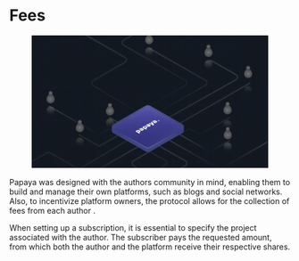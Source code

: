 # Fees

<figure><img src="../.gitbook/assets/forDocs-dark.gif" alt=""><figcaption></figcaption></figure>



Papaya was designed with the authors community in mind, enabling them to build and manage their own platforms, such as blogs and social networks. Also, to incentivize platform owners, the protocol allows for the collection of fees from each author .&#x20;

When setting up a subscription, it is essential to specify the project associated with the author. The subscriber pays the requested amount, from which both the author and the platform receive their respective shares.&#x20;
